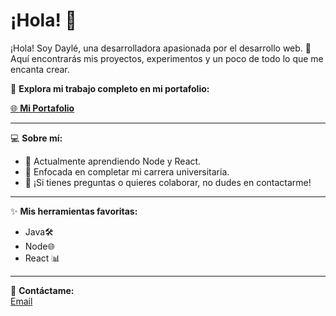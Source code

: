 # ¡Hola! 👋  

¡Hola! Soy Daylé, una desarrolladora apasionada por el desarrollo web. 🚀 Aquí encontrarás mis proyectos, experimentos y un poco de todo lo que me encanta crear.

🌟 **Explora mi trabajo completo en mi portafolio:**

[🌐 **Mi Portafolio**](https://DaGeus15.github.io)  

---

💻 **Sobre mí:**
- 🌱 Actualmente aprendiendo Node y React.
- 🎯 Enfocada en completar mi carrera universitaria.
- 💬 ¡Si tienes preguntas o quieres colaborar, no dudes en contactarme!

---

✨ **Mis herramientas favoritas:**
- Java🛠️
- Node🌐
- React 📊

---

📩 **Contáctame:**  
[Email](garciadayle2004gmail.com)
